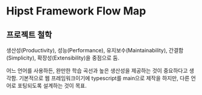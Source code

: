 # Hipst Framework Flow Map

## 프로젝트 철학

생산성(Productivity), 성능(Performance), 유지보수(Maintainability), 간결함(Simplicity), 확장성(Extensibility)을 중점으로 둠.

어느 언어를 사용하든, 완만한 학습 곡선과 높은 생산성을 제공하는 것이 중요하다고 생각함.
기본적으로 웹 프레임워크이기에 typescript를 main으로 제작을 하지만, 다른 언어로 포팅되도록 설계하는 것이 목표.

